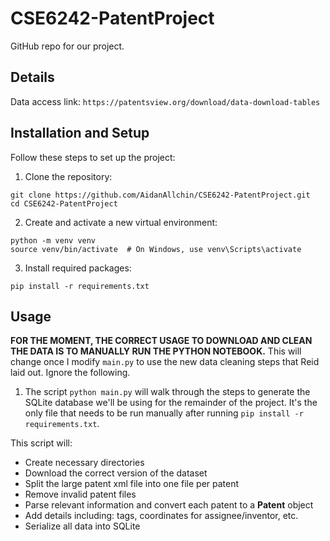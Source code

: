 # CSE6242-PatentProject

GitHub repo for our project.

## Details

Data access link: `https://patentsview.org/download/data-download-tables`

## Installation and Setup

Follow these steps to set up the project:

1. Clone the repository:

```
git clone https://github.com/AidanAllchin/CSE6242-PatentProject.git
cd CSE6242-PatentProject
```

2. Create and activate a new virtual environment:

```
python -m venv venv
source venv/bin/activate  # On Windows, use venv\Scripts\activate
```

3. Install required packages:

```
pip install -r requirements.txt
```

## Usage

**FOR THE MOMENT, THE CORRECT USAGE TO DOWNLOAD AND CLEAN THE DATA IS TO MANUALLY RUN THE PYTHON NOTEBOOK.** This will change once I modify `main.py` to use the new data cleaning steps that Reid laid out. Ignore the following.

1. The script `python main.py` will walk through the steps to generate the SQLite database we'll be using for the remainder of the project. It's the only file that needs to be run manually after running `pip install -r requirements.txt`.

This script will:

- Create necessary directories
- Download the correct version of the dataset
- Split the large patent xml file into one file per patent
- Remove invalid patent files
- Parse relevant information and convert each patent to a **Patent** object
- Add details including: tags, coordinates for assignee/inventor, etc.
- Serialize all data into SQLite
